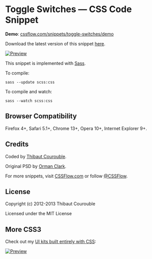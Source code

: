 # Toggle Switches — CSS Code Snippet

**Demo**: [cssflow.com/snippets/toggle-switches/demo](http://www.cssflow.com/snippets/toggle-switches/demo)

Download the latest version of this snippet [here](http://www.cssflow.com/snippets/toggle-switches.zip).

[![Preview](http://cdn.cssflow.com/snippets/toggle-switches/preview-580.png)](http://www.cssflow.com/snippets/toggle-switches)

This snippet is implemented with [Sass](https://github.com/nex3/sass).

To compile:

`sass --update scss:css`

To compile and watch:

`sass --watch scss:css`

## Browser Compatibility

Firefox 4+, Safari 5.1+, Chrome 13+, Opera 10+, Internet Explorer 9+.

## Credits

Coded by [Thibaut Courouble](http://thibaut.me).

Original PSD by [Orman Clark](http://www.premiumpixels.com/freebies/sort-switches-toggles-psd/).

For more snippets, visit [CSSFlow.com](http://www.cssflow.com) or follow [@CSSFlow](https://twitter.com/CSSFlow).

## License

Copyright (c) 2012-2013 Thibaut Courouble

Licensed under the MIT License

## More CSS3

Check out my [UI kits built entirely with CSS](http://www.cssflow.com/ui-kits):

[![Preview](http://cdn.cssflow.com/kits/all_kits_preview_850.png)](http://www.cssflow.com/ui-kits)

